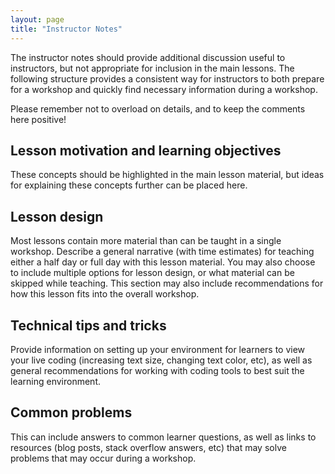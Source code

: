 ```yaml
---
layout: page
title: "Instructor Notes"
---
```


The instructor notes should provide additional discussion useful to instructors,
but not appropriate for inclusion in the main lessons. The following structure
provides a consistent way for instructors to both prepare for a workshop and
quickly find necessary information during a workshop.

Please remember not to overload on details, and to keep the comments here positive!

## Lesson motivation and learning objectives

These concepts should be highlighted in the main lesson material, but ideas for
explaining these concepts further can be placed here.

## Lesson design

Most lessons contain more material than can be taught in a single workshop.
Describe a general narrative (with time estimates) for teaching either a half day
or full day with this lesson material. You may also choose to include multiple
options for lesson design, or what material can be skipped while teaching.
This section may also include recommendations for how this lesson fits into
the overall workshop.

## Technical tips and tricks

Provide information on setting up your environment for learners to view your
live coding (increasing text size, changing text color, etc), as well as
general recommendations for working with coding tools to best suit the
learning environment.

## Common problems

This can include answers to common learner questions, as well as links to
resources (blog posts, stack overflow answers, etc) that may solve problems that
may occur during a workshop.
